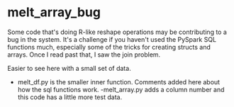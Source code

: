 # melt_array_bug

Some code that's doing R-like reshape operations may be contributing 
to a bug in the system.  It's a challenge if you haven't used the 
PySpark SQL functions much, especially some of the tricks for 
creating structs and arrays. Once I read past that, I saw the join 
problem.

Easier to see here with  a small set of data.

- melt_df.py is the smaller inner function. Comments added here 
about how the sql functions work.
-melt_array.py adds a column number and this code has a little more
test data.


